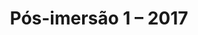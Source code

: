 ---
ID: 4849
title: 'Pós-imersão 1 &#8211; 2017'
image-xl: ""
image-l: ""
image-sq-l: ""
image-sq-m: ""
post_excerpt: ""
layout: event
permalink: eventos/pos-imersao-1
published: true
event:
  event_id: "87"
  event_slug: pos-imersao-1
  event_owner: "2"
  event_status: "1"
  event_name: 'Pós-imersão 1 - 2017'
  event_start_time: 00:00:00
  event_end_time: 00:00:00
  event_start_date: 2017-05-13
  event_end_date: 2017-05-13
  post_content: ""
  event_rsvp: "0"
  event_spaces: null
  location_id: "4"
  recurrence_id: null
  event_category_id: null
  event_attributes: 'a:3:{s:14:"slide_template";s:7:"default";s:18:"yst_is_cornerstone";s:0:"";s:22:"wpcf-gn_post_destaques";s:17:"destaque_novidade";}'
  event_date_created: 2017-02-20 10:56:44
  event_date_modified: 2017-04-24 11:51:22
  recurrence: "0"
  recurrence_interval: null
  recurrence_freq: null
  recurrence_byday: null
  recurrence_byweekno: null
  blog_id: null
  group_id: "0"
  post_id: "4849"
  event_all_day: "1"
  event_private: "0"
  recurrence_days: "0"
  event_rsvp_date: null
  event_rsvp_time: 00:00:00
  event_rsvp_spaces: null
  recurrence_rsvp_days: null
location:
  location_id: "4"
  location_slug: sitio-vale-da-aguia
  location_name: Centro de Eventos Vale da Águia
  location_owner: "2"
  location_address: Rua Paulo Varchavtchik
  location_town: Sorocaba
  location_state: São Paulo
  location_postcode: Mapa (Goog
  location_region: ""
  location_country: BR
  location_latitude: "-23.488098"
  location_longitude: "-47.386986"
  post_content: |
    <a href="http://www.google.com/maps/ms?ie=UTF8&amp;hl=pt-BR&amp;msa=0&amp;msid=101029055973969387879.00047056afb7234e1fdba&amp;ll=-23.452538,-47.321548&amp;spn=0.143937,0.307274&amp;t=h&amp;z=12" target="_blank">Mapa (Google Maps</a>)
    
    <a href="http://www.gruponews.com.br/wp-content/uploads/2011/03/mapa-atualizado-ceva.pdf" target="_blank">Baixe o Mapa em PDF</a>
  post_id: "2210"
  blog_id: "0"
  location_status: "1"
  location_private: "0"
  latitude: "-23.488098"
  longitude: "-47.386986"
categories: ""
tags: ""
author: ""
slide_template:
  - default
wpcf-gn_post_destaques:
  - destaque_novidade
post_date: 2017-02-20 10:56:43
---